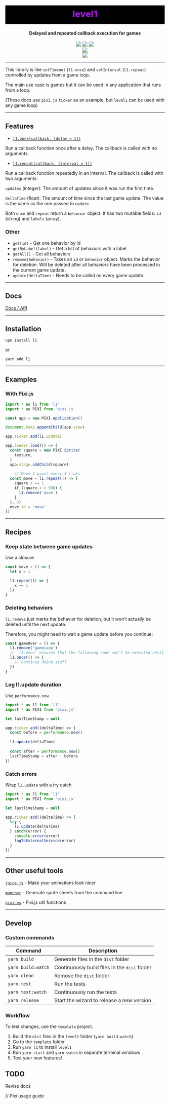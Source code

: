 <h1 align="center" style="font-weight: 900; background-color: black; color:#921dcc; padding: 10px 0 15px 0">
  level1
</h1>
<h4 align="center">
  Delayed and repeated callback execution for games
</h4>
<div align="center">
  <img src="https://badgen.net/npm/v/l1?icon=npm" />
  <img src="https://badgen.net/npm/v/l1/next?icon=npm" />
  <img src="https://badgen.net/npm/dw/l1?icon=npm" />
</div>
<div align="center">
  <img src="https://badgen.net/bundlephobia/minzip/l1" />
</div>
<div align="center">
  <img src="https://badgen.net/github/last-commit/rymdkraftverk/level1?icon=github" />
</div>

---

This library is like `setTimeout` (`l1.once`) and `setInterval` (`l1.repeat`) controlled by updates from a game loop.

The main use case is games but it can be used in any application that runs from a loop.

(These docs use `pixi.js` `ticker` as an example, but `level1` can be used with any game loop)

---

## Features

 - [`l1.once(callback, [delay = 1])`](docs/api/once.md) 

 Run a callback function once after a delay. The callback is called with no arguments.

 - [`l1.repeat(callback, [interval = 1])` ](docs/api/repeat.md)

 Run a callback function repeatedly in an interval. The callback is called with two arguments:
 
 `updates` (integer): The amount of updates since it was run the first time.
 
 `deltaTime` (float): The amount of time since the last game update. The value is the same as the one passed to `update`

Both `once` and `repeat` return a `behavior` object. It has two mutable fields: `id` (string) and `labels` (array).

### Other

- `get(id)` - Get one behavior by id
- `getByLabel(label)` - Get a list of behaviors with a label
- `getAll()` - Get all behaviors
- `remove(behavior)` - Takes an `id` or `behavior` object. Marks the behavior for deletion. Will be deleted after all behaviors have been processed in the current game update.
- `update(deltaTime)` - Needs to be called on every game update.

---

## Docs

[Docs / API](https://rymdkraftverk.github.io/level1/)

---

## Installation

`npm install l1`

or

`yarn add l1`

---

## Examples

### With Pixi.js

```js
import * as l1 from 'l1'
import * as PIXI from 'pixi.js'

const app = new PIXI.Application()

document.body.appendChild(app.view)

app.ticker.add(l1.update)

app.loader.load(() => {
  const square = new PIXI.Sprite(
    texture, 
  )
  app.stage.addChild(square)
  
    // Move 1 pixel every 3 ticks
  const move = l1.repeat(() => {
    square.x += 1
    if (square.x > 500) {
      l1.remove('move')
    }
  }, 3)
  move.id = 'move'
})
```

---

## Recipes

### Keep state between game updates

Use a closure

```js
const move = () => {
  let x = 1

  l1.repeat(() => {
    x += 1
  })
}
```

### Deleting behaviors

`l1.remove` just marks the behavior for deletion, but it won't actually be deleted until the next update.

Therefore, you might need to wait a game update before you continue:

```js
const gameOver = () => {
  l1.remove('gameLoop')
  // `l1.once` ensures that the following code won't be executed until the `gameLoop` behavior has been deleted.
  l1.once(() => {
    // Continue doing stuff
  })
}
```

### Log l1.update duration

Use `performance.now`

```js
import * as l1 from 'l1'
import * as PIXI from 'pixi.js'

let lastTimeStamp = null

app.ticker.add((deltaTime) => {
  const before = performance.now()
  
  l1.update(deltaTime)
  
  const after = performance.now()
  lastTimeStamp = after - before
})
```

### Catch errors

Wrap `l1.update` with a try catch

```js
import * as l1 from 'l1'
import * as PIXI from 'pixi.js'

let lastTimeStamp = null

app.ticker.add((deltaTime) => {
  try {
    l1.update(deltaTime)
  } catch(error) {
    console.error(error)
    logToExternalService(error)
  }
})
```

---

## Other useful tools

[`juice.js`](https://github.com/rymdkraftverk/juice.js) - Make your animations look nicer

[`muncher`](https://github.com/sajmoni/muncher) - Generate sprite sheets from the command line

[`pixi-ex`](https://github.com/sajmoni/pixi-ex) - Pixi.js util functions

---

## Develop

### Custom commands

Command | Description
------- | -----------
`yarn build` | Generate files in the `dist` folder
`yarn build:watch` | Continuously build files in the `dist` folder
`yarn clean` | Remove the `dist` folder
`yarn test` | Run the tests
`yarn test:watch` | Continuously run the tests
`yarn release` | Start the wizard to release a new version

### Workflow

To test changes, use the `template` project.

1. Build the `dist` files in the `level1` folder (`yarn build:watch`)
2. Go to the `template` folder
3. Run `yarn l1` to install `level1`
4. Run `yarn start` and `yarn watch` in separate terminal windows
5. Test your new features!

## TODO

Revise docs

// Pixi usage guide
